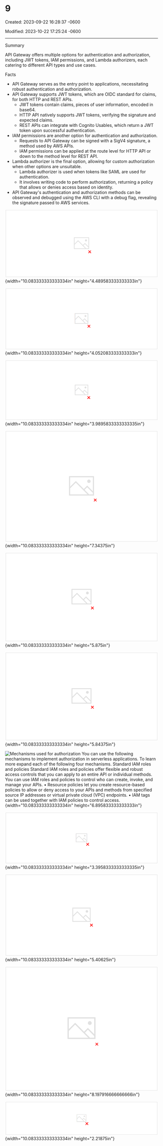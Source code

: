 # 9

Created: 2023-09-22 16:28:37 -0600

Modified: 2023-10-22 17:25:24 -0600

---

Summary

API Gateway offers multiple options for authentication and authorization, including JWT tokens, IAM permissions, and Lambda authorizers, each catering to different API types and use cases.

Facts

- API Gateway serves as the entry point to applications, necessitating robust authentication and authorization.
- API Gateway supports JWT tokens, which are OIDC standard for claims, for both HTTP and REST APIs.
  - JWT tokens contain claims, pieces of user information, encoded in base64.
  - HTTP API natively supports JWT tokens, verifying the signature and expected claims.
  - REST APIs can integrate with Cognito Usables, which return a JWT token upon successful authentication.
- IAM permissions are another option for authentication and authorization.
  - Requests to API Gateway can be signed with a SigV4 signature, a method used by AWS APIs.
  - IAM permissions can be applied at the route level for HTTP API or down to the method level for REST API.
- Lambda authorizer is the final option, allowing for custom authorization when other options are unsuitable.
  - Lambda authorizer is used when tokens like SAML are used for authentication.
  - It involves writing code to perform authorization, returning a policy that allows or denies access based on identity.
- API Gateway's authentication and authorization methods can be observed and debugged using the AWS CLI with a debug flag, revealing the signature passed to AWS services.





![](../../../media/AWS-Developing-Serverless-Solutions-on-AWS-Module-3-9-image1.png){width="10.083333333333334in" height="4.489583333333333in"}



![](../../../media/AWS-Developing-Serverless-Solutions-on-AWS-Module-3-9-image2.png){width="10.083333333333334in" height="4.052083333333333in"}





![](../../../media/AWS-Developing-Serverless-Solutions-on-AWS-Module-3-9-image3.png){width="10.083333333333334in" height="3.9895833333333335in"}



![You might often think of authentication (AuthN) and authorization (AuthZ) together, but it's important to make the distinction between the two. Authentication Verification of the identity of the user/entity using mechanisms such as username/password. Authorization Mapping the privileges onto the user/entity based on their identity ](../../../media/AWS-Developing-Serverless-Solutions-on-AWS-Module-3-9-image4.png){width="10.083333333333334in" height="7.34375in"}



![What does an identity provider do? Next, you will learn how to use API Gateway and Amazon Cognito to implement authentication and authorization processes in your serverless applications. ](../../../media/AWS-Developing-Serverless-Solutions-on-AWS-Module-3-9-image5.png){width="10.083333333333334in" height="5.875in"}



![What does an identity provider do? Is responsible for creating and maintaining the identity of users or other principals Provides authentication for those users to other applications within a distributed network Acts as the trusted source in federated login, allowing users to access a system without credentials for that system Next, you will learn how to use API Gateway and Amazon Cognito to implement authentication and authorization processes in your serverless applications. ](../../../media/AWS-Developing-Serverless-Solutions-on-AWS-Module-3-9-image6.png){width="10.083333333333334in" height="5.84375in"}



![Mechanisms used for authorization You can use the following mechanisms to implement authorization in serverless applications. To learn more expand each of the following four mechanisms. Standard IAM roles and policies Standard IAM roles and policies offer flexible and robust access controls that you can apply to an entire API or individual methods. You can use IAM roles and policies to control who can create, invoke, and manage your APIs. • Resource policies let you create resource-based policies to allow or deny access to your APIs and methods from specified source IP addresses or virtual private cloud (VPC) endpoints. • IAM tags can be used together with IAM policies to control access. ](../../../media/AWS-Developing-Serverless-Solutions-on-AWS-Module-3-9-image7.png){width="10.083333333333334in" height="6.895833333333333in"}



![Lambda authorizers Lambda authorizers are Lambda functions that control access to API methods using bearer token authentication---as well as information described by headers, paths, query strings, stage variables, or context variables request parameters. Lambda authorizers are used to control who can invoke API methods. ](../../../media/AWS-Developing-Serverless-Solutions-on-AWS-Module-3-9-image8.png){width="10.083333333333334in" height="3.3958333333333335in"}



![](../../../media/AWS-Developing-Serverless-Solutions-on-AWS-Module-3-9-image9.png){width="10.083333333333334in" height="5.40625in"}



![](../../../media/AWS-Developing-Serverless-Solutions-on-AWS-Module-3-9-image10.png){width="10.083333333333334in" height="8.197916666666666in"}



![That covers how Amazon API Gateway performs authorization, next you will learn how to use Amazon Cognito with serverless applications. ](../../../media/AWS-Developing-Serverless-Solutions-on-AWS-Module-3-9-image11.png){width="10.083333333333334in" height="2.21875in"}














